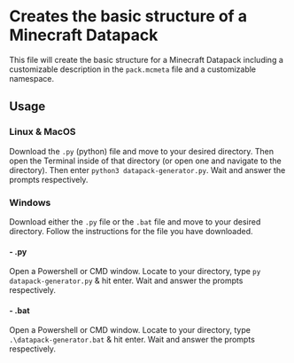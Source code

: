# Creates the basic structure of a Minecraft Datapack
This file will create the basic structure for a Minecraft Datapack including a customizable description in the `pack.mcmeta` file and a customizable namespace.

## Usage
### Linux & MacOS
Download the `.py` (python) file and move to your desired directory. Then open the Terminal inside of that directory (or open one and navigate to the directory). Then enter `python3 datapack-generator.py`. Wait and answer the prompts respectively.

### Windows
Download either the `.py` file or the `.bat` file and move to your desired directory. Follow the instructions for the file you have downloaded.

#### - .py
Open a Powershell or CMD window. Locate to your directory, type `py datapack-generator.py` & hit enter. Wait and answer the prompts respectively.

#### - .bat
Open a Powershell or CMD window. Locate to your directory, type `.\datapack-generator.bat` & hit enter. Wait and answer the prompts respectively.
